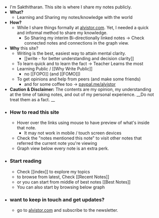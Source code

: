 - I'm Sakthitharan. This site is where I share my notes publicly.  
- **What?**
    - Learning and Sharing my notes/knowledge with the world
- **How?**
    - While I share things formally at [alvistor.com](https://alvistor.com). Yet, I needed a quick and informal method to share my knowledge. 
        - So Sharing my interim Bi-directionally linked notes -> Check connected notes and connections in the graph view.
- **Why** this site?
    - Writing is the best, easiest way to attain mental clarity.
        - [[write - for better understanding and decision clarity]]
    - To learn quick and to learn the fact -> Teacher Learns the most
    - Learning Public / [[Why Write Public]]
        - no [[FOPO]] (and [[FOMO]])
    - To get opinions and help from peers (and make some friends)
        - and for some coffee too -> [paypal.me/alvistor](paypal.me/alvistor)
- **Caution & Disclaimer:** The contents are my opinion, my understanding at the time of taking notes, and out of my personal experience. __Do not treat them as a fact. __
- ### How to read this site
    - Hover over the links using mouse to have preview of what's inside that note.
        - It may not work in mobile / touch screen devices
    - Check the "notes mentioned this note" to visit other notes that referred the current note you're viewing
    - Graph view below every note is an extra perk. 
- ### Start reading 
    - Check [[index]] to explore my topics 
    - to browse from latest, Check [[Recent Notes]]
    - or you can start from middle of best notes [[Best Notes]]
    - You can also start by browsing below graph
- ### want to keep in touch and get updates?
    - go to [alvistor.com](https://alvistor.com) and subscribe to the newsletter. 
